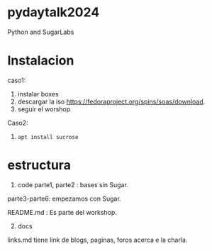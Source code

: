 # pydaytalk2024

Python and SugarLabs

# Instalacion
caso1:

1. instalar boxes
2. descargar la iso https://fedoraproject.org/spins/soas/download.
3. seguir el worshop

Caso2:
1. `apt install sucrose`

# estructura
1. code
parte1, parte2 : bases sin Sugar.

parte3-parte6: empezamos con Sugar.

README.md : Es parte del workshop.

2. docs

links.md tiene link de blogs, paginas, foros acerca e la charla.
